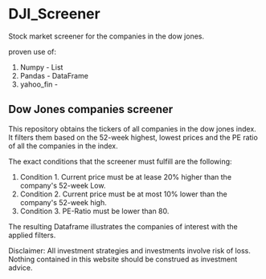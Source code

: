 # DJI_Screener
Stock market screener for the companies in the dow jones.

proven use of:
 1) Numpy - List
 2) Pandas - DataFrame
 3) yahoo_fin - 

## Dow Jones companies screener
This repository obtains the tickers of all companies in the dow jones index. It filters them based on the 52-week highest, lowest prices and the PE ratio of all the companies in the index. 

The exact conditions that the screener must fulfill are the following:

  1) Condition 1. Current price must be at lease 20% higher than the company's 52-week Low.
  2) Condition 2. Current price must be at most 10% lower than the company's 52-week high.
  3) Condition 3. PE-Ratio must be lower than 80.

The resulting Dataframe illustrates the companies of interest with the applied filters. 

Disclaimer: All investment strategies and investments involve risk of loss. Nothing contained in this website should be construed as investment advice.


